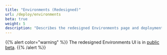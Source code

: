 ```yaml
---
title: "Environments (Redesigned)"
url: /deploy/environments
beta: true
weight: 5
description: "Describes the redesigned Environments page and deployment flow"
---
```


{{% alert color="warning" %}}
The redesigned Environments UI is in [public beta](/releasenotes/beta-features/).
{{% /alert %}}